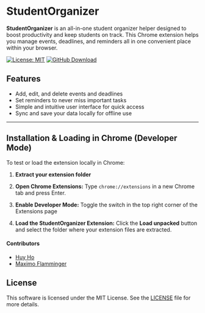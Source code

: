 # StudentOrganizer

**StudentOrganizer** is an all-in-one student organizer helper designed to boost productivity and keep students on track. This Chrome extension helps you manage events, deadlines, and reminders all in one convenient place within your browser.

[![License: MIT](https://img.shields.io/badge/License-MIT-yellow)](https://opensource.org/licenses/MIT)
[![GitHub Download](https://img.shields.io/github/v/release/huyho08/StudentOrganizer?label=Download)](https://github.com/huyho08/StudentOrganizer/releases)



## Features

* Add, edit, and delete events and deadlines
* Set reminders to never miss important tasks
* Simple and intuitive user interface for quick access
* Sync and save your data locally for offline use

---

## Installation & Loading in Chrome (Developer Mode)

To test or load the extension locally in Chrome:

1. **Extract your extension folder** 

2. **Open Chrome Extensions:**
   Type `chrome://extensions` in a new Chrome tab and press Enter.

3. **Enable Developer Mode:**
   Toggle the switch in the top right corner of the Extensions page

4. **Load the StudentOrganizer Extension:**
   Click the **Load unpacked** button and select the folder where your extension files are extracted.


#### Contributors

- [Huy Ho](https://github.com/huyho08)
- [Maximo Flamminger](https://github.com/Bhaali)


## License

This software is licensed under the MIT License. See the [LICENSE](https://github.com/huyho08/StudentOrganizer/blob/main/LICENSE) file for more details. 
